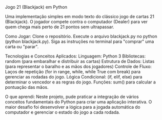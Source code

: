 Jogo 21 (Blackjack) em Python

Uma implementação simples em modo texto do clássico jogo de cartas 21 (Blackjack). O jogador compete contra o computador (Dealer) para ver quem chega mais perto de 21 pontos sem ultrapassar.

Como Jogar:
Clone o repositório.
Execute o arquivo blackjack.py no python (python blackjack.py).
Siga as instruções no terminal para "comprar" uma carta ou "parar".


Tecnologias e Conceitos Aplicados:
Linguagem: Python 3
Bibliotecas: random (para embaralhar e distribuir as cartas)
Estrutura de Dados: Listas (para representar o baralho e as mãos dos jogadores)
Controle de Fluxo: Laços de repetição (for in range, while, while True com break) para gerenciar as rodadas do jogo.
Lógica Condicional: (if, elif, else) para determinar o vencedor e as regras do jogo.
Funções: sum() para calcular a pontuação das mãos.

O que aprendi:
Neste projeto, pude praticar a integração de vários conceitos fundamentais do Python para criar uma aplicação interativa. O maior desafio foi desenvolver a lógica para a jogada automática do computador e gerenciar o estado do jogo a cada rodada.

